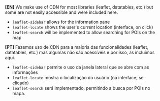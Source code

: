 **[EN]** We make use of CDN for most libraries (leaflet, datatables, etc.) but some are not easily accessible and were included here. 
* `leaflet-sidebar` allows for the information pane
* `leaflet-locate` shows the user's current location (interface, on click)
* `leaflet-search` will be implemented to allow searching for POIs on the map

**[PT]** Fazemos uso de CDN para a maioria das funcionalidades (leaflet, datatables, etc.) mas algumas não são acessíveis e por isso, as incluímos aqui. 
* `leaflet-sidebar` permite o uso da janela lateral que se abre com as informações
* `leaflet-locate` mostra o localização do usuário (na interface, se clicado)
* `leaflet-search` será implementado, permitindo a busca por POIs no mapa.
